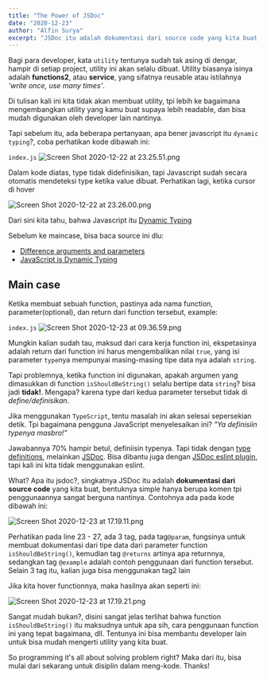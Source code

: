 ```yaml
---
title: "The Power of JSDoc"
date: "2020-12-23"
author: "Alfin Surya"
excerpt: "JSDoc itu adalah dokumentasi dari source code yang kita buat, bentuknya simple hanya berupa komen tpi penggunaannya sangat berguna nantinya"
---
```


Bagi para developer, kata `utility` tentunya sudah tak asing di dengar, hampir di setiap project, utility ini akan selalu dibuat. Utility biasanya isinya adalah **functions2**, atau **service**, yang sifatnya reusable atau istilahnya *'write once, use many times'*. 

Di tulisan kali ini kita tidak akan membuat utility, tpi lebih ke bagaimana mengembangkan utility yang kamu buat supaya lebih readable, dan bisa mudah digunakan oleh developer lain nantinya.

Tapi sebelum itu, ada beberapa pertanyaan, apa bener javascript itu `dynamic typing`?, coba perhatikan kode dibawah ini:

`index.js` 
![Screen Shot 2020-12-22 at 23.25.51.png](https://i.imgur.com/FzuxGFm.png) 

Dalam kode diatas, type tidak didefinisikan, tapi Javascript sudah secara otomatis mendeteksi type ketika value dibuat. Perhatikan lagi, ketika cursor di hover

![Screen Shot 2020-12-22 at 23.26.00.png](https://i.imgur.com/GDIWkrI.png) 

Dari sini kita tahu, bahwa Javascript itu [Dynamic Typing](https://developer.mozilla.org/en-US/docs/Glossary/Dynamic_typing) 

Sebelum ke maincase, bisa baca source ini dlu:
- [Difference arguments and parameters](https://www.quora.com/What-is-the-difference-between-argument-and-parameters-in-C)
- [JavaScript is Dynamic Typing](https://developer.mozilla.org/en-US/docs/Glossary/Dynamic_typing)


## Main case
Ketika membuat sebuah function, pastinya ada nama function, parameter(optional), dan return dari function tersebut, example: 

`index.js` 
![Screen Shot 2020-12-23 at 09.36.59.png](https://i.imgur.com/dsYbojg.png) 

Mungkin kalian sudah tau, maksud dari cara kerja function ini, ekspetasinya adalah return dari function ini harus mengembalikan nilai `true`, yang isi parameter `type`nya mempunyai masing-masing tipe data nya adalah `string`. 

Tapi problemnya, ketika function ini digunakan, apakah argumen yang dimasukkan di function `isShouldBeString()` selalu bertipe data `string`?  bisa jadi **tidak!**. 
Mengapa? karena type dari kedua parameter tersebut tidak di *define/definisikan*.

Jika menggunakan `TypeScript`, tentu masalah ini akan selesai sepersekian detik. Tpi bagaimana pengguna JavaScript menyelesaikan ini? *"Ya definisiin typenya masbro!"*


Jawabannya 70% hampir betul, definiisin typenya. Tapi tidak dengan [type definitions](https://www.typescriptlang.org/docs/handbook/basic-types.html), melainkan [JSDoc](https://jsdoc.app/). Bisa dibantu juga dengan [JSDoc eslint plugin](https://eslint.org/docs/rules/valid-jsdoc), tapi kali ini kita tidak menggunakan eslint.

What? Apa itu jsdoc?, singkatnya JSDoc itu adalah **dokumentasi dari source code** yang kita buat, bentuknya simple hanya berupa komen tpi penggunaannya sangat berguna nantinya. Contohnya ada pada kode dibawah ini:

![Screen Shot 2020-12-23 at 17.19.11.png](https://i.imgur.com/aDVKgy2.png) 

Perhatikan pada line 23 - 27, ada 3 tag, pada tag`@param`, fungsinya untuk membuat dokumentasi dari tipe data dari parameter function `isShouldBeString()`, kemudian tag `@returns` artinya apa returnnya, sedangkan tag `@example` adalah contoh penggunaan dari function tersebut. Selain 3 tag itu, kalian juga bisa menggunakan tag2 lain

Jika kita hover functionnya, maka hasilnya akan seperti ini:

![Screen Shot 2020-12-23 at 17.19.21.png](https://i.imgur.com/a20qUEw.png) 

Sangat mudah bukan?, disini sangat jelas terlihat bahwa function `isShouldBeString()` itu maksudnya untuk apa sih, cara penggunaan function ini yang tepat bagaimana, dll. Tentunya ini bisa membantu developer lain untuk bisa mudah mengerti utility yang kita buat.

So programming it's all about solving problem right? Maka dari itu, bisa mulai dari sekarang untuk disiplin dalam meng-kode. Thanks!